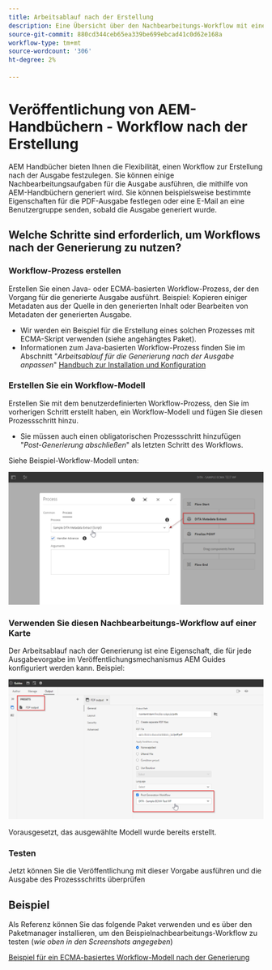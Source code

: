 ```yaml
---
title: Arbeitsablauf nach der Erstellung
description: Eine Übersicht über den Nachbearbeitungs-Workflow mit einem Beispiel
source-git-commit: 880cd344ceb65ea339be699ebcad41c0d62e168a
workflow-type: tm+mt
source-wordcount: '306'
ht-degree: 2%

---
```


# Veröffentlichung von AEM-Handbüchern - Workflow nach der Erstellung

AEM Handbücher bieten Ihnen die Flexibilität, einen Workflow zur Erstellung nach der Ausgabe festzulegen. Sie können einige Nachbearbeitungsaufgaben für die Ausgabe ausführen, die mithilfe von AEM-Handbüchern generiert wird.
Sie können beispielsweise bestimmte Eigenschaften für die PDF-Ausgabe festlegen oder eine E-Mail an eine Benutzergruppe senden, sobald die Ausgabe generiert wurde.


## Welche Schritte sind erforderlich, um Workflows nach der Generierung zu nutzen?

### Workflow-Prozess erstellen

Erstellen Sie einen Java- oder ECMA-basierten Workflow-Prozess, der den Vorgang für die generierte Ausgabe ausführt. Beispiel: Kopieren einiger Metadaten aus der Quelle in den generierten Inhalt oder Bearbeiten von Metadaten der generierten Ausgabe.
- Wir werden ein Beispiel für die Erstellung eines solchen Prozesses mit ECMA-Skript verwenden (siehe angehängtes Paket).
- Informationen zum Java-basierten Workflow-Prozess finden Sie im Abschnitt &quot;*Arbeitsablauf für die Generierung nach der Ausgabe anpassen*&quot; [Handbuch zur Installation und Konfiguration](https://experienceleague.adobe.com/docs/experience-manager-guides-learn/tutorials/install-guide/on-prem-ig/custom-workflow/customize-workflows.html?lang=en#id17A6GI004Y4)


### Erstellen Sie ein Workflow-Modell

Erstellen Sie mit dem benutzerdefinierten Workflow-Prozess, den Sie im vorherigen Schritt erstellt haben, ein Workflow-Modell und fügen Sie diesen Prozessschritt hinzu.
- Sie müssen auch einen obligatorischen Prozessschritt hinzufügen &quot;*Post-Generierung abschließen*&quot; als letzten Schritt des Workflows.

Siehe Beispiel-Workflow-Modell unten:

![Workflow-Modell nach der Generierung](../assets/workflows/pgwf-workflow-model.png)


### Verwenden Sie diesen Nachbearbeitungs-Workflow auf einer Karte

Der Arbeitsablauf nach der Generierung ist eine Eigenschaft, die für jede Ausgabevorgabe im Veröffentlichungsmechanismus AEM Guides konfiguriert werden kann. Beispiel:

![Arbeitsablauf nach der Generierung in der Ausgabevorgabe](../assets/workflows/pgwf-preset-settings.png)


Vorausgesetzt, das ausgewählte Modell wurde bereits erstellt.


### Testen

Jetzt können Sie die Veröffentlichung mit dieser Vorgabe ausführen und die Ausgabe des Prozessschritts überprüfen


## Beispiel

Als Referenz können Sie das folgende Paket verwenden und es über den Paketmanager installieren, um den Beispielnachbearbeitungs-Workflow zu testen (*wie oben in den Screenshots angegeben*)

[Beispiel für ein ECMA-basiertes Workflow-Modell nach der Generierung](../assets/workflows/sample-pgwf-ecma-test-wfmetadata.zip)
